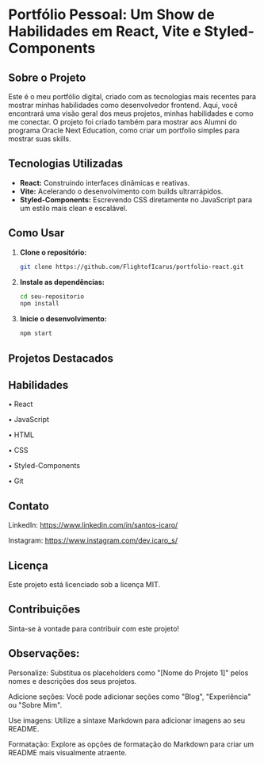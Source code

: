 # Portfólio Pessoal: Um Show de Habilidades em React, Vite e Styled-Components

## Sobre o Projeto
Este é o meu portfólio digital, criado com as tecnologias mais recentes para mostrar minhas habilidades como desenvolvedor frontend. Aqui, você encontrará uma visão geral dos meus projetos, minhas habilidades e como me conectar. O projeto foi criado também para mostrar aos Alumni do programa Oracle Next Education, como criar um portfolio simples para mostrar suas skills.

## Tecnologias Utilizadas
* **React:** Construindo interfaces dinâmicas e reativas.
* **Vite:** Acelerando o desenvolvimento com builds ultrarrápidos.
* **Styled-Components:** Escrevendo CSS diretamente no JavaScript para um estilo mais clean e escalável.

## Como Usar
1. **Clone o repositório:**
   ```bash
   git clone https://github.com/FlightofIcarus/portfolio-react.git

2. **Instale as dependências:**
   ```bash
   cd seu-repositorio
   npm install
   ````
3. **Inicie o desenvolvimento:**
   ```bash
   npm start
   ````

## Projetos Destacados ##

## Habilidades ##
• React

• JavaScript

• HTML

• CSS

• Styled-Components

• Git

## Contato
LinkedIn: https://www.linkedin.com/in/santos-icaro/ 

Instagram: https://www.instagram.com/dev.icaro_s/

## Licença
Este projeto está licenciado sob a licença MIT.

## Contribuições
Sinta-se à vontade para contribuir com este projeto!

## Observações:

Personalize: Substitua os placeholders como "[Nome do Projeto 1]" pelos nomes e descrições dos seus projetos.

Adicione seções: Você pode adicionar seções como "Blog", "Experiência" ou "Sobre Mim".

Use imagens: Utilize a sintaxe Markdown para adicionar imagens ao seu README.

Formatação: Explore as opções de formatação do Markdown para criar um README mais visualmente atraente.
